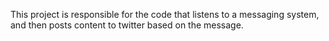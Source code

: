 This project is responsible for the code that listens to a messaging system, 
and then posts content to twitter based on the message.